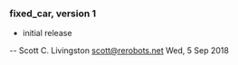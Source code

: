 ### fixed_car, version 1

  * initial release

 -- Scott C. Livingston <scott@rerobots.net> Wed, 5 Sep 2018
